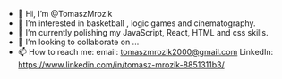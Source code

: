 - 👋 Hi, I’m @TomaszMrozik
- 👀 I’m interested in basketball , logic games and cinematography.
- 🌱 I’m currently polishing my JavaScript, React, HTML and css skills.
- 💞️ I’m looking to collaborate on ...
- 📫 How to reach me:
      email: tomaszmrozik2000@gmail.com
      LinkedIn: https://www.linkedin.com/in/tomasz-mrozik-8851311b3/

<!---
TomaszMrozik/TomaszMrozik is a ✨ special ✨ repository because its `README.md` (this file) appears on your GitHub profile.
You can click the Preview link to take a look at your changes.
--->

